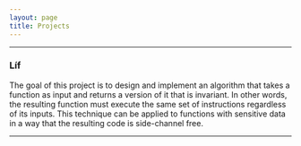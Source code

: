 ```yaml
---
layout: page
title: Projects
---
```


---

### Líf

The goal of this project is to design and implement an algorithm that takes a function as input and returns a version of it that is invariant. In other words, the resulting function must execute the same set of instructions regardless of its inputs. This technique can be applied to functions with sensitive data in a way that the resulting code is side-channel free.

---

